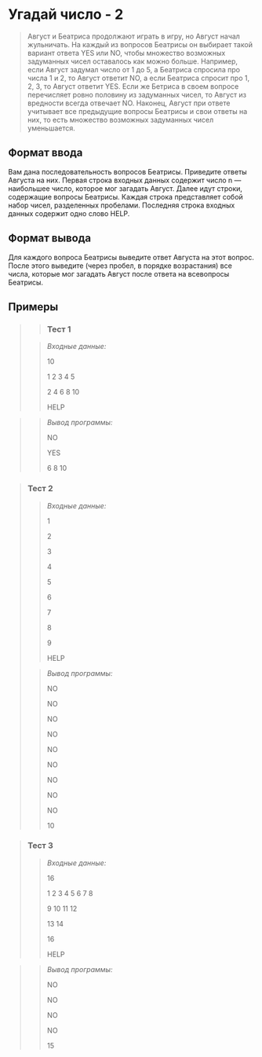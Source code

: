 # Угадай число - 2

>Август и Беатриса продолжают играть в игру, но Август начал жульничать. На каждый из вопросов Беатрисы он выбирает такой вариант ответа YES или NO, чтобы множество возможных задуманных чисел оставалось как можно больше. Например, если Август задумал число от 1 до 5, а Беатриса спросила про числа 1 и 2, то Август ответит NO, а если Беатриса спросит про 1, 2, 3, то Август ответит YES. Если же Бетриса в своем вопросе перечисляет ровно половину из задуманных чисел, то Август из вредности всегда отвечает NO. Наконец, Август при ответе учитывает все предыдущие вопросы Беатрисы и свои ответы на них, то есть множество возможных задуманных чисел уменьшается.


## Формат ввода

Вам дана последовательность вопросов Беатрисы. Приведите ответы Августа на них. Первая строка входных данных содержит число n — наибольшее число, которое мог загадать Август. Далее идут строки, содержащие вопросы Беатрисы. Каждая строка представляет собой набор чисел, разделенных пробелами. Последняя строка входных данных содержит одно слово HELP.

## Формат вывода

Для каждого вопроса Беатрисы выведите ответ Августа на этот вопрос. После этого выведите (через пробел, в порядке возрастания) все числа, которые мог загадать Август после ответа на всевопросы Беатрисы.

 ## Примеры
>
>>### Тест 1
> 
>>*Входные данные:*
>>
>>10
>>
>>1 2 3 4 5
>>
>>2 4 6 8 10
>>
>>HELP

>>*Вывод программы:*
>>
>>NO
>>
>>YES
>>
>>6 8 10


 
>### Тест 2
>
>>*Входные данные:*
>>
>>1
>>
>>2
>>
>>3
>>
>>4
>>
>>5
>>
>>6
>>
>>7
>>
>>8
>>
>>9
>>
>>HELP
> 
>>*Вывод программы:*
>>
>>NO
>>
>>NO
>>
>>NO
>>
>>NO
>>
>>NO
>>
>>NO
>>
>>NO
>>
>>NO
>>
>>NO
>>
>>10

>### Тест 3
>>
>>*Входные данные:*
>>
>>16
>>
>>1 2 3 4 5 6 7 8
>>
>>9 10 11 12
>>
>>13 14
>>
>>16
>>
>>HELP

>>*Вывод программы:*
>>
>>NO
>>
>>NO
>>
>>NO
>>
>>NO
>>
>>15
